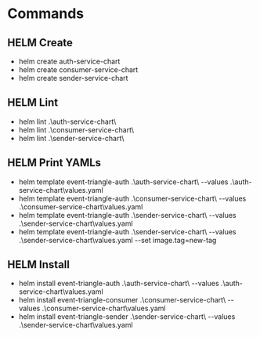 ﻿# Commands

## HELM Create

- helm create auth-service-chart
- helm create consumer-service-chart
- helm create sender-service-chart

## HELM Lint

- helm lint .\auth-service-chart\
- helm lint .\consumer-service-chart\
- helm lint .\sender-service-chart\

## HELM Print YAMLs
- helm template event-triangle-auth .\auth-service-chart\ --values .\auth-service-chart\values.yaml
- helm template event-triangle-auth .\consumer-service-chart\ --values .\consumer-service-chart\values.yaml
- helm template event-triangle-auth .\sender-service-chart\ --values .\sender-service-chart\values.yaml
- helm template event-triangle-auth .\sender-service-chart\ --values .\sender-service-chart\values.yaml --set image.tag=new-tag

## HELM Install

- helm install event-triangle-auth .\auth-service-chart\ --values .\auth-service-chart\values.yaml
- helm install event-triangle-consumer .\consumer-service-chart\ --values .\consumer-service-chart\values.yaml
- helm install event-triangle-sender .\sender-service-chart\ --values .\sender-service-chart\values.yaml
